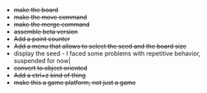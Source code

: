 - ~~make the board~~
- ~~make the move command~~
- ~~make the merge command~~
- ~~assemble beta version~~
- ~~Add a point counter~~
- ~~Add a menu that allows to select the seed and the board size~~
- display the seed - I faced some problems with repetitive behavior, suspended for now|
- ~~convert to object oriented~~
- ~~Add a ctrl+z kind of thing~~
- ~~make this a game platform, not just a game~~